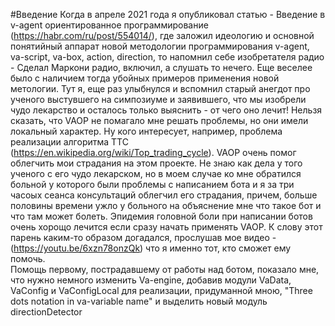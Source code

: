 #Введение
Когда в апреле 2021 года я опубликовал статью - Введение в v-agent ориентированное программирование (https://habr.com/ru/post/554014/), где заложил идеологию и основной понятийный аппарат новой методологии программирования v-agent, va-script, va-box, action, direction, то напомнил себе изобретателя радио - Сделал Маркони радио, включил, а слушать то нечего.
Еще веселее было с наличием тогда убойных примеров применения новой метологии. Тут я, еще раз улыбнулся и вспомнил старый анегдот про ученого выстувшего на симпозиуме и заявившего, что мы изобрели чудо лекарство и осталось только выяснить - от чего оно лечит!
Нельзя сказать, что VAOP не помагало мне решать проблемы, но они имели локальный характер. Ну кого интересует, например, проблема реализации алгоритма TTC (https://en.wikipedia.org/wiki/Top_trading_cycle). VAOP очень помог облегчить мои страдания на этом проекте.
Не знаю как дела у того ученого с его чудо лекарском, но в моем случае ко мне обратился больной у которого были проблемы с написанием бота и я за три часоых сеанса консультаций облегчил его страдания, причем, больше половины времени ужло у больного на объяснение мне что такое бот и что там может болеть. Эпидемия головной боли при написании ботов очень хорощо лечится если сразу начать применять VAOP.
К слову этот парень каким-то образом догадался, прослушав мое видео - (https://youtu.be/6xzn78onzQk) что я именно тот, кто сможет ему помочь.  
Помощь первому, пострадавшему от работы над ботом, показало мне, что нужно немного изменить Va-engine, добавив модули VaData, VaConfig и VaConfigLocal для реализации, придуманной мною,  "Three dots notation in va-variable name" и выделить новый модуль directionDetector

